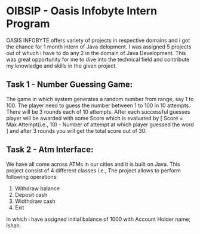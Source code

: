 # OIBSIP - Oasis Infobyte Intern Program
OASIS INFOBYTE offers variety of projects in respective domains and i got the chance for 1 month intern of Java delopment. I was assigned 5 projects out of whuch i have to do any 2 in the domain of Java Development.
This was great opportunity for me to dive into the technical field and contribute my knowledge and skills in the given project.


## Task 1 - Number Guessing Game:
The game in which system generates a random number from range, say 1 to 100. The player need to guess the number between 1 to 100 in 10 attempts. There will be 3 rounds each of 10 attempts. After each successful guesses player will be awarded with some Score which is evaluated by [ Score = Max Attempt(i.e., 10) - Number of attempt at which player guessed the word ]  and after 3 rounds you will get the total score out of 30.


## Task 2 - Atm Interface:
We have all come across ATMs in our cities and it is built on Java. This project consist of 4 different classes i.e.,
The project allows to perform following operations:
1. Withdraw balance
2. Deposit cash
3. Widthdraw cash
4. Exit


In which i have assigned initial balance of 1000 with Account Holder name; Ishan.
